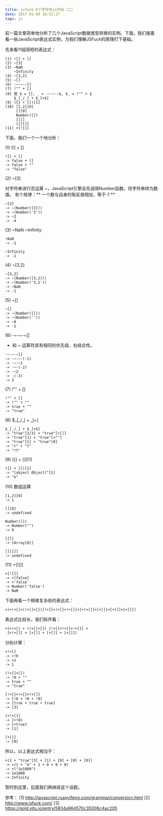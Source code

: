 ```yaml
---
title: jsfuck 6个字符写js代码（二）
date: 2017-01-09 16:51:17
tags: js
---
```


前一篇文章简单地分析了几个JavaScript数据类型转换的实例。下面，我们接着看一些JavaScript表达式实例，为我们理解JSFuck的原理打下基础。

<!-- more -->

先来看11组简短的表达式：

```
(1) ![] + []
(2) ~[3]
(3) ~NaN
    ~Infinity
(4) ~[3,2]
(5) ~[]
(6) -~-~-~[]
(7) !"" + []
(8) 若 $ = [], _ = -~-~-~$, $_ = !"" + $
    $_[_/_] + $_[+$]
(9) ({} + [])[1]
(10) [1,2][0]
     [][0]
     Number([])
     [[]]
     [][[]]
(11) +[![]]
```
下面，我们一个一个地分析：

(1) ![] + []

```
![] + []
-> false + []
-> false + ""
-> "false"
```

(2) ~[3]

对字符串进行否运算 ~，JavaScript引擎会先调用Number函数，将字符串转为数值。
有个规律：** 一个数与自身的取反值相加，等于-1 **

```
~[3]
-> ~(Number([3]))
-> ~(Number('3'))
-> ~3
-> -4
```

(3) ~NaN ~Infinity

```
~NaN
-> -1

~Infinity
-> -1
```

(4) ~[3,2]

```
~[3,2]
-> ~(Number([3,2]))
-> ~(Number('3,2'))
-> ~NaN
-> -1
```

(5) ~[]

```
~[]
-> ~(Number([]))
-> ~(Number(''))
-> ~0
-> -1
```

(6) -~-~-~[]

- 和 ~ 运算符具有相同的优先级，右结合性。

```
-~-~-~[]
-> -~-~-(-1)
-> -~-~1
-> -~-(-2)
-> -~2
-> -(-3)
-> 3
```

(7) !"" + []

```
!"" + []
-> !"" + ""
-> true + ""
-> "true"
```

(8) $\_[\_/\_] + $\_[+$]

```
$_[_/_] + $_[+$]
-> "true"[3/3] + "true"[+[]]
-> "true"[1] + "true"[+""]
-> "true"[1] + "true"[0]
-> "r" + "t"
-> "rt"
```

(9) ({} + [])[1]

```
({} + [])[1]
-> "[object Object]"[1]
-> "o"
```

(10) 数组运算

```
[1,2][0]
-> 1

[][0]
-> undefined

Number([])
-> Number("")
-> 0

[[]]
-> [Array[0]]

[][[]]
-> undefined
```

(11) +[![]]

```
+[![]]
-> +[false]
-> +'false'
-> Number('false')
-> NaN
```

下面再看一个稍微复杂些的表达式：

```
+(+!+[]+(!+[]+[])[!+[]+!+[]+!+[]]+[+!+[]]+[+[]]+[+[]]+[+[]])
```

表达式比较长，我们拆开看：

```
+(+!+[] + (!+[]+[]) [!+[]+!+[]+!+[]] + 
 [+!+[]] + [+[]] + [+[]] + [+[]])
```

分别计算：

```
+!+[]
-> +!0
-> +1
-> 1

(!+[]+[])
-> !0 + ""
-> true + ""
-> "true"

[!+[]+!+[]+!+[]]
-> [!0 + !0 + !0]
-> [true + true + true]
-> [3]

[+!+[]]
-> [+!0]
-> [+true]
-> [1]

[+[]]
-> [0]
```

所以，以上表达式相当于：

```
+(1 + "true"[3] + [1] + [0] + [0] + [0])
-> +(1 + "e" + 1 + 0 + 0 + 0)
-> +("1e1000")
-> 1e1000
-> Infinity
```

暂时到这里，后面我们再继续这个话题。

参考：
[1] http://javascript.ruanyifeng.com/grammar/conversion.html
[2] http://www.jsfuck.com/
[3] https://gold.xitu.io/entry/5834a964570c35006c4ac205